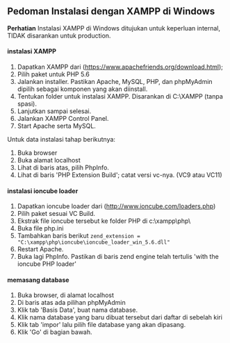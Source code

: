 ## Pedoman Instalasi dengan XAMPP di Windows

__Perhatian__ Instalasi XAMPP di Windows ditujukan untuk keperluan internal, TIDAK disarankan untuk production.

#### instalasi XAMPP

1. Dapatkan XAMPP dari (https://www.apachefriends.org/download.html); 
2. Pilih paket untuk PHP 5.6
3. Jalankan installer. Pastikan Apache, MySQL, PHP, dan phpMyAdmin dipilih sebagai komponen yang akan diinstall.
4. Tentukan folder untuk instalasi XAMPP. Disarankan di C:\XAMPP (tanpa spasi).
5. Lanjutkan sampai selesai.
6. Jalankan XAMPP Control Panel.
7. Start Apache serta MySQL.

Untuk data instalasi tahap berikutnya:
1. Buka browser
2. Buka alamat localhost
3. Lihat di baris atas, pilih PhpInfo.
4. Lihat di baris 'PHP Extension Build'; catat versi vc-nya. (VC9 atau VC11) 

#### instalasi ioncube loader

1. Dapatkan ioncube loader dari (http://www.ioncube.com/loaders.php)
2. Pilih paket sesuai VC Build.
3. Ekstrak file ioncube tersebut ke folder PHP di c:\xampp\php\
4. Buka file php.ini
5. Tambahkan baris berikut <code>zend_extension = "C:\xampp\php\ioncube\ioncube_loader_win_5.6.dll"</code>
6. Restart Apache.
7. Buka lagi PhpInfo. Pastikan di baris zend engine telah tertulis 'with the ioncube PHP loader'

#### memasang database

1. Buka browser, di alamat localhost
2. Di baris atas ada pilihan phpMyAdmin
3. Klik tab 'Basis Data', buat nama database.
4. Klik nama database yang baru dibuat tersebut dari daftar di sebelah kiri
5. Klik tab 'impor' lalu pilih file database yang akan dipasang.
6. Klik 'Go' di bagian bawah.

